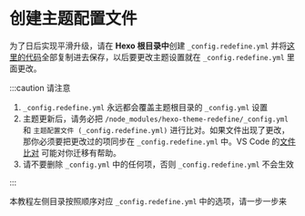 # 创建主题配置文件

为了日后实现平滑升级，请在 **Hexo 根目录中**创建 `_config.redefine.yml` 并将[这里的代码](https://github.com/EvanNotFound/hexo-theme-redefine/blob/main/_config.yml)全部复制进去保存，以后要更改主题设置就在 `_config.redefine.yml` 里面更改。

:::caution 请注意

1. `_config.redefine.yml` 永远都会覆盖主题根目录的 `_config.yml` 设置
2. 主题更新后，请务必把  `/node_modules/hexo-theme-redefine/_config.yml`  和 `主题配置文件 (_config.redefine.yml)` 进行比对。如果文件出现了更改，那你必须要把更改过的项同步在 `_config.redefine.yml` 中。VS Code 的[文件比对](/docs/advanced/vs-code-compare) 可能对你迁移有帮助。
3. 请不要删除 `_config.yml` 中的任何项，否则 `_config.redefine.yml` 不会生效

:::

本教程左侧目录按照顺序对应 `_config.redefine.yml` 中的选项，请一步一步来
